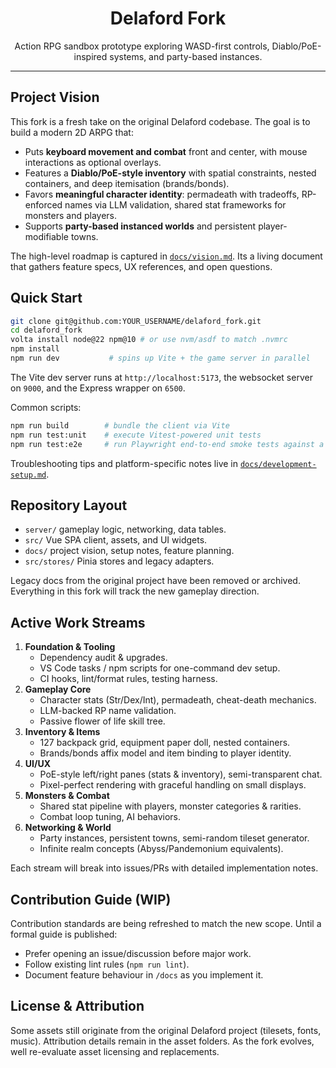 <h1 align="center">Delaford Fork</h1>
<p align="center">Action RPG sandbox prototype exploring WASD-first controls, Diablo/PoE-inspired systems, and party-based instances.</p>

---

## Project Vision

This fork is a fresh take on the original Delaford codebase. The goal is to build a modern 2D ARPG that:

- Puts **keyboard movement and combat** front and center, with mouse interactions as optional overlays.
- Features a **Diablo/PoE-style inventory** with spatial constraints, nested containers, and deep itemisation (brands/bonds).
- Favors **meaningful character identity**: permadeath with tradeoffs, RP-enforced names via LLM validation, shared stat frameworks for monsters and players.
- Supports **party-based instanced worlds** and persistent player-modifiable towns.

The high-level roadmap is captured in [`docs/vision.md`](docs/vision.md). Its a living document that gathers feature specs, UX references, and open questions.

## Quick Start

```bash
git clone git@github.com:YOUR_USERNAME/delaford_fork.git
cd delaford_fork
volta install node@22 npm@10 # or use nvm/asdf to match .nvmrc
npm install
npm run dev           # spins up Vite + the game server in parallel
```

The Vite dev server runs at `http://localhost:5173`, the websocket server on `9000`, and the Express wrapper on `6500`.

Common scripts:

```bash
npm run build        # bundle the client via Vite
npm run test:unit    # execute Vitest-powered unit tests
npm run test:e2e     # run Playwright end-to-end smoke tests against a preview build
```

Troubleshooting tips and platform-specific notes live in [`docs/development-setup.md`](docs/development-setup.md).

## Repository Layout

- `server/`  gameplay logic, networking, data tables.
- `src/`  Vue SPA client, assets, and UI widgets.
- `docs/`  project vision, setup notes, feature planning.
- `src/stores/`  Pinia stores and legacy adapters.

Legacy docs from the original project have been removed or archived. Everything in this fork will track the new gameplay direction.

## Active Work Streams

1. **Foundation & Tooling**
   - Dependency audit & upgrades.
   - VS Code tasks / npm scripts for one-command dev setup.
   - CI hooks, lint/format rules, testing harness.
2. **Gameplay Core**
   - Character stats (Str/Dex/Int), permadeath, cheat-death mechanics.
   - LLM-backed RP name validation.
   - Passive flower of life skill tree.
3. **Inventory & Items**
   - 127 backpack grid, equipment paper doll, nested containers.
   - Brands/bonds affix model and item binding to player identity.
4. **UI/UX**
   - PoE-style left/right panes (stats & inventory), semi-transparent chat.
   - Pixel-perfect rendering with graceful handling on small displays.
5. **Monsters & Combat**
   - Shared stat pipeline with players, monster categories & rarities.
   - Combat loop tuning, AI behaviors.
6. **Networking & World**
   - Party instances, persistent towns, semi-random tileset generator.
   - Infinite realm concepts (Abyss/Pandemonium equivalents).

Each stream will break into issues/PRs with detailed implementation notes.

## Contribution Guide (WIP)

Contribution standards are being refreshed to match the new scope. Until a formal guide is published:

- Prefer opening an issue/discussion before major work.
- Follow existing lint rules (`npm run lint`).
- Document feature behaviour in `/docs` as you implement it.

## License & Attribution

Some assets still originate from the original Delaford project (tilesets, fonts, music). Attribution details remain in the asset folders. As the fork evolves, well re-evaluate asset licensing and replacements.
